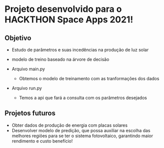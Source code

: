 # Projeto desenvolvido para o HACKTHON Space Apps 2021!

## Objetivo
* Estudo de parâmetros e suas incedências na produção de luz solar

* modelo de treino baseado na árvore de decisão

* Arquivo main.py
    * Obtemos o modelo de treinamento com as tranformações dos dados
* Arquivo run.py
    * Temos a api que fará a consulta com os parâmetros desejados 

## Projetos futuros
* Obter dados de produção de energia com placas solares
* Desenvolver modelo de predição, que possa auxiliar na escolha das melhores regiões para se ter o sistema fotovoltaico, garantindo maior rendimento e custo benefício!
